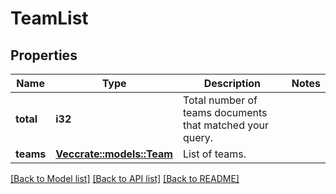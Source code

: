 # TeamList

## Properties

Name | Type | Description | Notes
------------ | ------------- | ------------- | -------------
**total** | **i32** | Total number of teams documents that matched your query. | 
**teams** | [**Vec<crate::models::Team>**](team.md) | List of teams. | 

[[Back to Model list]](../README.md#documentation-for-models) [[Back to API list]](../README.md#documentation-for-api-endpoints) [[Back to README]](../README.md)


